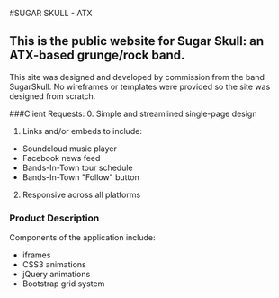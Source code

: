 #SUGAR SKULL - ATX

## This is the public website for **Sugar Skull**: an ATX-based grunge/rock band.

This site was designed and developed by commission from the band SugarSkull. No wireframes or templates were provided so the site was designed from scratch.  

###Client Requests:
0. Simple and streamlined single-page design
1. Links and/or embeds to include:
  * Soundcloud music player
  * Facebook news feed
  * Bands-In-Town tour schedule
  * Bands-In-Town "Follow" button
2. Responsive across all platforms

### Product Description

Components of the application include:
* iframes
* CSS3 animations
* jQuery animations
* Bootstrap grid system

